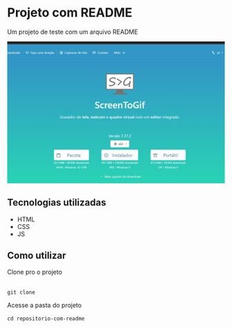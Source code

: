 # Projeto com README
Um projeto de teste com um arquivo README 

[<img src="./tela.gif" alt="gif da tela do projeto">](https://google.com)

## Tecnologias utilizadas 
- HTML
- CSS 
- JS

## Como utilizar

Clone pro o projeto 
```

git clone 
```

Acesse a pasta do projeto
```
cd repositorio-com-readme
```

